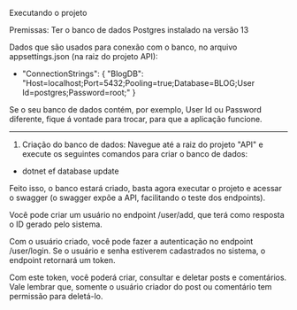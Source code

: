 Executando o projeto

Premissas:
Ter o banco de dados Postgres instalado na versão 13

Dados que são usados para conexão com o banco, no arquivo appsettings.json (na raiz do projeto API):
- "ConnectionStrings": {
    "BlogDB": "Host=localhost;Port=5432;Pooling=true;Database=BLOG;User Id=postgres;Password=root;"
}

Se o seu banco de dados contém, por exemplo, User Id ou Password diferente, fique á vontade para trocar, para que a aplicação funcione.

------------------------------------------------------

1. Criação do banco de dados:
Navegue até a raiz do projeto "API" e execute os seguintes comandos para criar o banco de dados:
- dotnet ef database update

Feito isso, o banco estará criado, basta agora executar o projeto e acessar o swagger (o swagger expõe a API, facilitando o teste dos endpoints).

Você pode criar um usuário no endpoint /user/add, que terá como resposta o ID gerado pelo sistema.

Com o usuário criado, você pode fazer a autenticação no endpoint /user/login. Se o usuário e senha estiverem cadastrados no sistema, o endpoint retornará um token.

Com este token, você poderá criar, consultar e deletar posts e comentários. Vale lembrar que, somente o usuário criador do post ou comentário tem permissão para deletá-lo.
